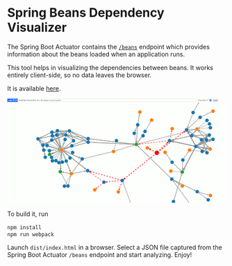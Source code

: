 # Spring Beans Dependency Visualizer

The Spring Boot Actuator contains the [`/beans`](https://docs.spring.io/spring-boot/docs/current/actuator-api/htmlsingle/#beans) endpoint which provides information about the beans loaded when an application runs.

This tool helps in visualizing the dependencies between beans. It works entirely client-side, so no data leaves
the browser.

It is available [here](https://smurf667.github.io/beans-visualizer).

![screenshot](screens/detail.png)

To build it, run

	npm install
	npm run webpack

Launch `dist/index.html` in a browser. Select a JSON file captured from the Spring Boot Actuator `/beans`
endpoint and start analyzing. Enjoy!
